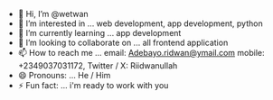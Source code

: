 - 👋 Hi, I’m @wetwan
- 👀 I’m interested in ... web development, app development, python
- 🌱 I’m currently learning ... app development 
- 💞️ I’m looking to collaborate on ... all frontend application 
- 📫 How to reach me ... email: Adebayo.ridwan@ymail.com mobile: +2349037031172, Twitter / X: Riidwanullah
- 😄 Pronouns: ... He / Him
- ⚡ Fun fact: ... i'm ready to work with you 

<!---
wetwan/wetwan is a ✨ special ✨ repository because its `README.md` (this file) appears on your GitHub profile.
You can click the Preview link to take a look at your changes.
--->
